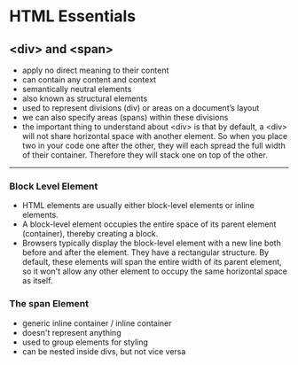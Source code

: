 # HTML Essentials
## \<div> and \<span>
- apply no direct meaning to their content
- can contain any content and context
- semantically neutral elements
- also known as structural elements
- used to represent divisions (div) or areas on a document’s layout
- we can also specify areas (spans) within these divisions
- the important thing to understand about \<div> is that by default, a \<div> will not share horizontal space with another element. So when you place two in your code one after the other, they will each spread the full width of their container. Therefore they will stack one on top of the other.

<hr>

### Block Level Element
- HTML elements are usually either block-level elements or inline elements.
- A block-level element occupies the entire space of its parent element (container), thereby creating a block.
- Browsers typically display the block-level element with a new line both before and after the element. They have a rectangular structure. By default, these elements will span the entire width of its parent element, so it won't allow any other element to occupy the same horizontal space as itself.

### The span Element
- generic inline container / inline container
- doesn't represent anything
- used to group elements for styling
- can be nested inside divs, but not vice versa